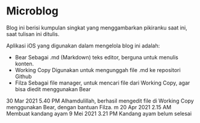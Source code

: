 # Microblog
Blog ini berisi kumpulan singkat yang menggambarkan pikiranku saat ini, saat tulisan ini ditulis.

Aplikasi iOS yang digunakan dalam mengelola blog ini adalah:
* Bear
Sebagai .md (Markdown) teks editor, berguna untuk menulis konten.
* Working Copy
Digunakan untuk mengunggah file .md ke repositori Github
* Filza
Sebagai file manager, untuk mencari file dari Working Copy, agar bisa diedit menggunakan Bear

30 Mar 2021 5.40 PM Alhamdulillah, berhasil mengedit file di Working Copy menggunakan Bear, dengan bantuan Filza.
m
20 Apr 2021 2.15 AM Membuat kandang ayam
9 Mei 2021 3.21 PM Kandang ayam belum selesai